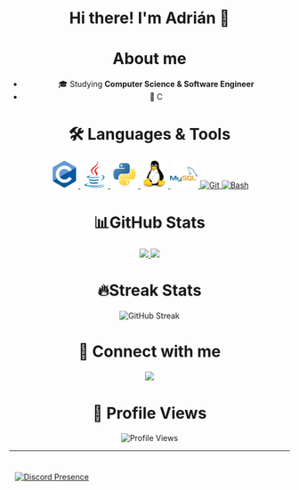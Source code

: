 <div align="center">
  <h1>Hi there! I'm Adrián 👋</h1>
</div>

<div align="center">
  <h1>About me</h1>


- 🎓 Studying **Computer Science & Software Engineer**
- 💖 C
</div>
<div align="center">
  <h1>🛠️ Languages & Tools</h1>
</div>
<p align="center">
  <a href="https://www.cprogramming.com/" target="_blank"><img src="https://raw.githubusercontent.com/devicons/devicon/master/icons/c/c-original.svg" alt="C" width="50" height="50"/></a><a href="https://www.java.com/" target="_blank"> <img src="https://raw.githubusercontent.com/devicons/devicon/master/icons/java/java-original.svg" alt="Java" width="50" height="50"/> </a>
  <a href="https://www.python.org/" target="_blank"> <img src="https://raw.githubusercontent.com/devicons/devicon/master/icons/python/python-original.svg" alt="Python" width="50" height="50"/> </a>
  <a href="https://www.linux.org/" target="_blank"> <img src="https://raw.githubusercontent.com/devicons/devicon/master/icons/linux/linux-original.svg" alt="Linux" width="50" height="50"/> </a>
  <a href="https://www.mysql.com/" target="_blank"> <img src="https://raw.githubusercontent.com/devicons/devicon/master/icons/mysql/mysql-original-wordmark.svg" alt="MySQL" width="50" height="50"/> </a>
  <a href="https://git-scm.com/" target="_blank"> <img src="https://www.vectorlogo.zone/logos/git-scm/git-scm-icon.svg" alt="Git" width="50" height="50"/> </a>
  <a href="https://www.gnu.org/software/bash/" target="_blank"> <img src="https://upload.wikimedia.org/wikipedia/commons/8/82/Gnu-bash-logo.svg" alt="Bash" width="50" height="50"/> </a>
</p>

<div align="center">
  <h1>📊GitHub Stats</h1>
</div>
<p align="center">
  <a href="https://github.com/aaddrruuss">
    <img height="140em" src="https://github-readme-stats.vercel.app/api?username=aaddrruuss&show_icons=true&theme=algolia&include_all_commits=true&count_private=true"/>
    <img height="140em" src="https://github-readme-stats.vercel.app/api/top-langs/?username=aaddrruuss&layout=compact&langs_count=8&theme=algolia"/>
  </a>
</p>

<div align="center">
  <h1>🔥Streak Stats</h1>
</div>
<p align="center">
  <img src="https://github-readme-streak-stats.herokuapp.com/?user=aaddrruuss&theme=algolia" alt="GitHub Streak" />
</p>

<div align="center">
  <h1>📢 Connect with me</h1>
</div>
<p align="center">
  <a href="https://github.com/aaddrruuss" target="_blank"> <img src="https://img.shields.io/badge/GitHub-181717?style=for-the-badge&logo=github&logoColor=white"/> </a>
</p>

<div align="center">
  <h1>👀 Profile Views</h1>
</div>
<p align="center">
  <img src="https://komarev.com/ghpvc/?username=aaddrruuss&color=blue&style=flat-square" alt="Profile Views" />
</p>

---

<div style="display: flex; justify-content: space-between; align-items: flex-start; padding: 10px;">
  <p align="center">
    <a href="https://discord.com/users/427136807147405312">
        <img src="https://lanyard.cnrad.dev/api/427136807147405312?theme=dark&showDisplayName=true&idleMessage=Ahora%20mismo%20no%20estoy%20haciendo%20nada...&animated=true" alt="Discord Presence">
    </a>
  </p>
</div>
